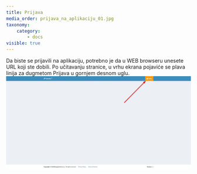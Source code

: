 ```yaml
---
title: Prijava
media_order: prijava_na_aplikaciju_01.jpg
taxonomy:
    category:
        - docs
visible: true
---
```


Da biste se prijavili na aplikaciju, potrebno je da u WEB browseru unesete URL koji ste dobili. Po učitavanju stranice, u vrhu ekrana pojaviće se plava linija za dugmetom Prijava u gornjem desnom uglu.
![](prijava_na_aplikaciju_01.jpg?lightbox=1024&resize=400,400)
